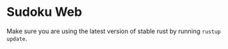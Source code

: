 # Sudoku Web

Make sure you are using the latest version of stable rust by running `rustup update`.
